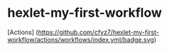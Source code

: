 # hexlet-my-first-workflow
[Actions] (https://github.com/cfyz7/hexlet-my-first-workflow/actions/workflows/index.yml/badge.svg)
